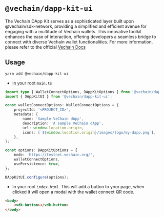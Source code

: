 # `@vechain/dapp-kit-ui`

The Vechain DApp Kit serves as a sophisticated layer built upon @vechain/sdk-network, providing a simplified and
efficient
avenue for engaging with a multitude of Vechain wallets. This innovative toolkit enhances the ease of interaction,
offering developers a seamless bridge to connect with diverse Vechain wallet functionalities. For more information,
please refer to the official [Vechain Docs](https://docs.vechain.org/developer-resources/sdks-and-providers/dapp-kit)

## Usage

```bash
yarn add @vechain/dapp-kit-ui
```

-   In your root `main.ts`

```typescript
import type { WalletConnectOptions, DAppKitOptions } from '@vechain/dapp-kit';
import { DAppKitUI } from '@vechain/dapp-kit-ui';

const walletConnectOptions: WalletConnectOptions = {
    projectId: '<PROJECT_ID>',
    metadata: {
        name: 'Sample VeChain dApp',
        description: 'A sample VeChain dApp',
        url: window.location.origin,
        icons: [`${window.location.origin}/images/logo/my-dapp.png`],
    },
};

const options: DAppKitOptions = {
    node: 'https://testnet.vechain.org/',
    walletConnectOptions,
    usePersistence: true,
};

DAppKitUI.configure(options);
```

-   In your root `index.html`. This will add a button to your page, when clicked it will open a modal with the wallet
    connect QR code.

```html
<body>
    <vdk-button></vdk-button>
</body>
```
